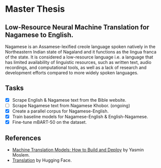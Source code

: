 # Master Thesis
## Low-Resource Neural Machine Translation for Nagamese to English. 
Nagamese is an Assamese-lexified creole language spoken natively in the Northeastern Indian state of Nagaland and it functions as the lingua franca of the state. It is considered a low-resource language i.e. a language that has limited availability of linguistic resources, such as written text, audio recordings, and computational tools, as well as a lack of research and development efforts compared to more widely spoken languages.

## Tasks
- [x] Scrape English & Nagamese text from the Bible website.
- [ ] Scrape Nagamese text from Nagamese Khobor. (ongoing)
- [x] Create a parallel corpus for Nagamese-English.
- [x] Train baseline models for Nagamese-English & English-Nagamese.
- [x] Fine-tune mBART-50 on the dataset.

## References
- [Machine Translation Models: How to Build and Deploy](https://blog.machinetranslation.io/opennmt-tutorial/) by Yasmin Moslem.
- [Translation](https://huggingface.co/learn/nlp-course/chapter7/4?fw=tf) by Hugging Face.
